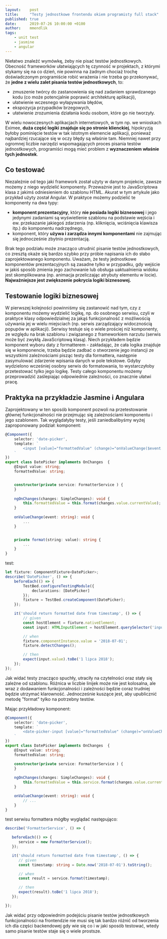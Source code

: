 ```yaml
---
layout:    post
title:     "Testy jednostkowe frontendu okiem programisty full stack"
published: true
date:      2019-07-26 10:00:00 +0100
author:    mmendlik
tags:
    - unit test
    - jasmine
    - angular
---
```


Niełatwo znaleźć wymówkę, żeby nie pisać testów jednostkowych. Obecność frameworków ułatwiających tę czynność w projektach, z którymi stykamy się na co dzień, nie powinna na żadnym chociaż trochę doświadczonym programiście robić wrażenia i nie trzeba go przekonywać, że **jedne z wielu zalet pisania testów jednostkowych**, to:
* zmuszenie twórcy do zastanowienia się nad zadaniem sprawdzanego kodu (co może potencjalnie poprawić architekturę aplikacji),
* ułatwienie wczesnego wyłapywania błędów,
* ekspozycja przypadków brzegowych,
* ułatwienie zrozumienia działania kodu osobom, które go nie tworzyły.

W wielu nowoczesnych aplikacjach internetowych, w tym np. we wnioskach Eximee, **duża część logiki znajduje się po stronie klienckiej**, hipokryzją byłoby pominięcie testów w tak istotnym elemencie aplikacji, ponieważ najbardziej rzucające się w oczy błędy są właśnie tam. Niemniej nawet przy ogromnej liczbie narzędzi wspomagających proces pisania testów jednostkowych, programiści mogą mieć problem z **wyznaczeniem właśnie tych jednostek**.
## Co testować
Niezależnie od tego jaki framework został użyty w danym projekcie, zawsze możemy z niego wydzielić komponenty. Przeważnie jest to JavaScriptowa klasa z jakimś odniesieniem do szablonu HTML. Akurat w tym artykule jako przykład użyty został Angular. W praktyce możemy podzielić te komponenty na dwa typy: 
* **komponent prezentacyjny**, który **nie posiada logiki biznesowej** i jego jedynymi zadaniami są wyświetlenie szablonu na podstawie wejścia i ew. przekazanie jakiegoś zdarzenia (np. kliknięcia, wciśnięcia klawisza itp.) do komponentu nadrzędnego,
* komponent, który **używa i zarządza innymi komponentami** nie zajmując się jednocześnie zbytnio prezentacją.

Brak tego podziału może znacząco utrudnić pisanie testów jednostkowych, co zresztą okaże się bardzo szybko przy próbie napisania ich do słabo zaprojektowanego komponentu.
Uważam, że testy jednostkowe komponentów prezentacyjnych są zasadne tylko w przypadku, gdy wejście w jakiś sposób zmienia jego zachowanie lub obsługa uaktualnienia widoku jest skomplikowana (np. animacja przeliczając atrybuty elementu w locie). **Najważniejsze jest zwiększenie pokrycia logiki biznesowej.**

## Testowanie logiki biznesowej
W pierwszej kolejności powinniśmy się zastanowić nad tym, czy z komponentu możemy wydzielić logikę, np. do osobnego serwisu, czyli w praktyce klasy odpowiedzialnej za jakąś funkcjonalność z możliwością używania jej w wielu miejsciach (np. serwis zarządzający widocznością popupów w aplikacji). Serwisy testuje się o wiele prościej niż komponenty, ze względu na brak szablonu i związanego z frameworkiem narzutu (serwis może być zwykłą JavaScriptową klasą). Niech przykładem będzie komponent wyboru daty z formatterem - zakładając, że cała logika znajduje się w komponencie, trzeba będzie zadbać o stworzenie jego instancji ze wszystkimi zależnościami pisząc testy dla formattera, następnie zasymulować zdarzenie wpisania danych w pole tekstowe. Gdyby wydzielono wcześniej osobny serwis do formatowania, to wystarczyłoby przetestować tylko jego logikę. Testy całego komponentu możemy przeprowadzić zaślepiając odpowiednie zależności, co znacznie ułatwi pracę.

## Praktyka na przykładzie Jasmine i Angulara
Zaprojektowany w ten sposób komponent pozwoli na przetestowanie głównej funkcjonalności nie przejmując się zależnościami komponentu i jego szablonem. Tak wyglądałyby testy, jeśli zaniedbalibyśmy wyżej zaproponowany podział:
komponent: 
```typescript
@Component({
    selector: 'date-picker',
    template: `
        <input [value]="formattedValue" (change)="onValueChange($event.target.value)">
    `
})
export class DatePicker implements OnChanges  {
    @Input value: string;
    formattedValue: string;


    constructor(private service: FormatterService ) {
    }
    
    ngOnChanges(changes: SimpleChanges): void {
        this.formattedValue = this.format(changes.value.currentValue);
    }
 
    onValueChange(event: string): void {
        ...
    }


    private format(string: value): string {
        ...
    }
}
```

test:
```typescript
let fixture: ComponentFixture<DatePicker>;
describe('DatePicker', () => {
    beforeEach(() => {
        TestBed.configureTestingModule({
            declarations: [DatePicker]
        });
        fixture = TestBed.createComponent(DatePicker);
    });

    it('should return formatted date from timestamp', () => {
        // given
        const hostElement = fixture.nativeElement;
        const input: HTMLInputElement = hostElement.querySelector('input');

        // when
        fixture.componentInstance.value = '2018-07-01';
        fixture.detectChanges();

        // then
        expect(input.value).toBe('1 lipca 2018');
    });
});
```
Jak widać testy znacząco spuchły, utraciły na czytelności oraz stały się zależne od szablonu. Różnica w liczbie linijek może nie jest kolosalna, ale wraz z dodawaniem funkcjonalności i zależności będzie coraz trudniej będzie utrzymać klarowność. Jednocześnie kuszące jest, aby upublicznić metodę "format" tylko na potrzebny testów.

Mając przykładowy komponent:
```typescript
@Component({
    selector: 'date-picker',
    template: `
        <date-picker-input [value]="formattedValue" (change)="onValueChange($event)"></date-picker-input>
    `
})
export class DatePicker implements OnChanges  {
    @Input value: string;
    formattedValue: string;

    constructor(private service: FormatterService ) {
    }
    
    ngOnChanges(changes: SimpleChanges): void {
        this.formattedValue = this.service.format(changes.value.currentValue);
    }

    onValueChange(event: string): void {
        // ...
    }
}
```

test serwisu formattera mógłby wyglądać następująco:
```typescript
describe('FormatterService', () => {

   beforeEach(() => {
      service = new FormatterService();
   });

   it('should return formatted date from timestamp', () => {
      // given
      const timestamp: string = Date.now('2018-07-01').toString(); 

      // when
      const result = service.format(timestamp);

      // then
      expect(result).toBe('1 lipca 2018');
   });

});
```
Jak widać przy odpowiednim podejściu pisanie testów jednostkowych funkcjonalności na frontendzie nie musi się tak bardzo różnić od tworzenia ich dla części backendowej gdy wie się co i w jaki sposób testować, wtedy samo pisanie testów staje się o wiele prostsze.
